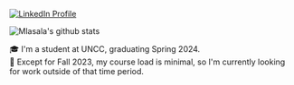 [![LinkedIn Profile](https://img.shields.io/badge/-LinkedIn-2867B2?logo=linkedin)](https://www.linkedin.com/in/micah-lasala/)

![Mlasala's github stats](https://github-readme-stats.vercel.app/api?username=mlasala45&show_icons=true&hide_border=true&include_all_commits=true&hide=stars)

🎓 I'm a student at UNCC, graduating Spring 2024.<br>
💼 Except for Fall 2023, my course load is minimal, so I'm currently looking for work outside of that time period. 
